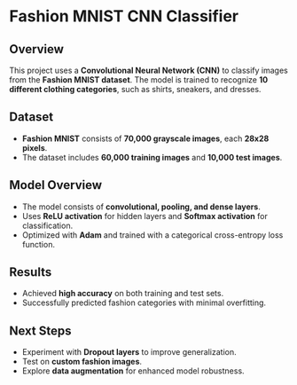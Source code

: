# Fashion MNIST CNN Classifier

## Overview
This project uses a **Convolutional Neural Network (CNN)** to classify images from the **Fashion MNIST dataset**. The model is trained to recognize **10 different clothing categories**, such as shirts, sneakers, and dresses.

## Dataset
- **Fashion MNIST** consists of **70,000 grayscale images**, each **28x28 pixels**.
- The dataset includes **60,000 training images** and **10,000 test images**.

## Model Overview
- The model consists of **convolutional, pooling, and dense layers**.
- Uses **ReLU activation** for hidden layers and **Softmax activation** for classification.
- Optimized with **Adam** and trained with a categorical cross-entropy loss function.

## Results
- Achieved **high accuracy** on both training and test sets.
- Successfully predicted fashion categories with minimal overfitting.

## Next Steps
- Experiment with **Dropout layers** to improve generalization.
- Test on **custom fashion images**.
- Explore **data augmentation** for enhanced model robustness.


